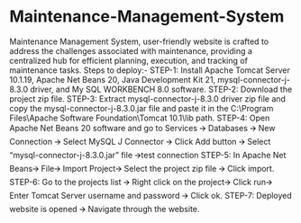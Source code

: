 # Maintenance-Management-System
Maintenance Management System, user-friendly website is crafted to address the challenges associated with maintenance, providing a centralized hub for efficient planning, execution, and tracking of maintenance tasks.
Steps to deploy:-
STEP-1:
Install Apache Tomcat Server 10.1.19, Apache Net Beans 20, Java Development Kit 21, mysql-connector-j-8.3.0 driver, and My SQL WORKBENCH 8.0 software.
STEP-2:
Download the project zip file. 
STEP-3:
Extract mysql-connector-j-8.3.0 driver zip file and copy the mysql-connector-j-8.3.0.jar file and paste it in the C:\Program Files\Apache Software Foundation\Tomcat 10.1\lib path.
STEP-4:
Open Apache Net Beans 20 software and go to Services 🡪 Databases 🡪 New Connection 🡪 Select MySQL J Connector 🡪 Click Add button 🡪 Select “mysql-connector-j-8.3.0.jar” file 🡪test connection
STEP-5:
In Apache Net Beans🡪 File🡪 Import Project🡪 Select the project zip file 🡪 Click import.
STEP-6:
Go to the projects list 🡪 Right click on the project🡪 Click run🡪 Enter Tomcat Server username and password 🡪 Click ok.
STEP-7:
Deployed website is opened 🡪 Navigate through the website.
